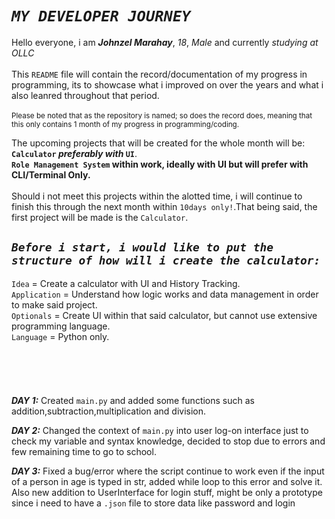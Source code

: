 # _`MY DEVELOPER JOURNEY`_

Hello everyone, i am **_Johnzel Marahay_**, _18_, _Male_ and currently _studying at OLLC_\
\
This `README` file will contain the record/documentation of my progress in programming, its to showcase what i improved on over the years and what i also leanred throughout that period.\
\
<sup>Please be noted that as the repository is named; so does the record does, meaning that this only contains 1 month of my progress in programming/coding.</sup>

The upcoming projects that will be created for the whole month will be:\
**`Calculator` _preferably with_ `UI`**.\
**`Role Management System` within work, ideally with UI but will prefer with CLI/Terminal Only.**\
\
Should i not meet this projects within the alotted time, i will continue to finish this through the next month within `10days only!`.That being said, the first project will be made is the `Calculator`.


## ***`Before i start, i would like to put the structure of how will i create the calculator:`***
`Idea` = Create a calculator with UI and History Tracking.\
`Application` = Understand how logic works and data management in order to make said project.\
`Optionals` = Create UI within that said calculator, but cannot use extensive programming language.\
`Language` = Python only.\
\
\
\
\
\
***DAY 1:***
Created `main.py` and added some functions such as addition,subtraction,multiplication and division.

***DAY 2:***
Changed the context of `main.py` into user log-on interface just to check my variable and syntax knowledge,
decided to stop due to errors and few remaining time to go to school.

***DAY 3:***
Fixed a bug/error where the script continue to work even if the input of a person in age is typed in str, added while loop to this error and solve it.
Also new addition to UserInterface for login stuff, might be only a prototype since i need to have a `.json` file to store data like password and login